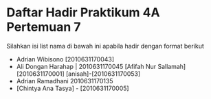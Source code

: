 # Daftar Hadir Praktikum 4A Pertemuan 7
Silahkan isi list nama di bawah ini apabila hadir dengan format berikut

- Adrian Wibisono [2010631170043]
- Ali Dongan Harahap | 2010631170045
[Afifah Nur Sallamah] [2010631170001]
[anisah]-[2010631170053]
- Adrian Ramadhani 2010631170135
- [Chintya Ana Tasya] - [2010631170005]
